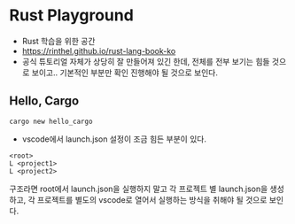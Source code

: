 # Rust Playground

- Rust 학습을 위한 공간
- https://rinthel.github.io/rust-lang-book-ko
- 공식 튜토리얼 자체가 상당히 잘 만들어져 있긴 한데, 전체를 전부 보기는 힘들 것으로 보이고.. 기본적인 부분만 확인 진행해야 될 것으로 보인다.

## Hello, Cargo

```
cargo new hello_cargo
```

- vscode에서 launch.json 설정이 조금 힘든 부분이 있다.
```
<root>
L <project1>
L <project2>
```
구조라면 root에서 launch.json을 실행하지 말고 각 프로젝트 별 launch.json을 생성하고, 각 프로젝트를 별도의 vscode로 열어서 실행하는 방식을 취해야 될 것으로 보인다.